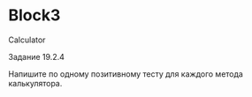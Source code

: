 
# Block3

Calculator

Задание 19.2.4


Напишите по одному позитивному тесту для каждого метода калькулятора.

